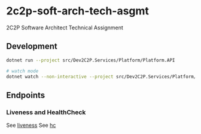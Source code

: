 # 2c2p-soft-arch-tech-asgmt

2C2P Software Architect Technical Assignment

## Development

```bash
dotnet run --project src/Dev2C2P.Services/Platform/Platform.API

# watch mode
dotnet watch --non-interactive --project src/Dev2C2P.Services/Platform/Platform.API
```

## Endpoints

### Liveness and HealthCheck

See [liveness](requests/liveness.http)
See [hc](requests/hc.http)
